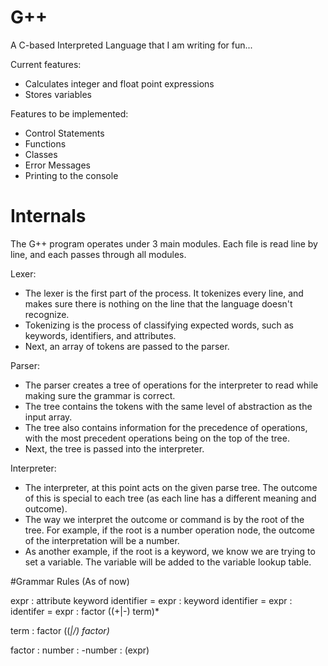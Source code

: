 # G++
A C-based Interpreted Language that I am writing for fun...

Current features:
  - Calculates integer and float point expressions
  - Stores variables

Features to be implemented:
  - Control Statements
  - Functions
  - Classes
  - Error Messages
  - Printing to the console

# Internals
The G++ program operates under 3 main modules. 
Each file is read line by line, and each passes through all modules.

Lexer:
  - The lexer is the first part of the process. It tokenizes every line, and makes sure there is nothing on the line that the language doesn't recognize. 
  - Tokenizing is the process of classifying expected words, such as keywords, identifiers, and attributes.
  -	Next, an array of tokens are passed to the parser.

Parser:
  - The parser creates a tree of operations for the interpreter to read while making sure the grammar is correct.
  - The tree contains the tokens with the same level of abstraction as the input array.
  - The tree also contains information for the precedence of operations, with the most precedent operations being on the top of the tree.
  - Next, the tree is passed into the interpreter.

Interpreter:
  - The interpreter, at this point acts on the given parse tree. The outcome of this is special to each tree (as each line has a different meaning and outcome).
  - The way we interpret the outcome or command is by the root of the tree. For example, if the root is a number operation node, the outcome of the interpretation will be a number.
  - As another example, if the root is a keyword, we know we are trying to set a variable. The variable will be added to the variable lookup table.

#Grammar Rules
(As of now)

expr	:	attribute keyword identifier = expr
		:	keyword identifier = expr
		: 	identifer = expr
		:	factor ((+|-) term)*

term	:	factor ((*|/) factor)*

factor 	:	number
		:	-number
		:	(expr)

